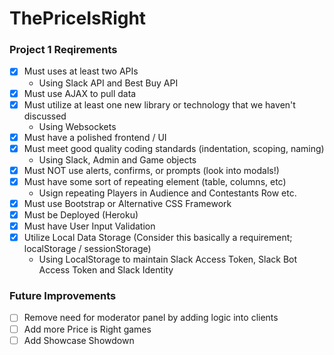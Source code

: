 # ThePriceIsRight

### Project 1 Reqirements
* [x] Must uses at least two APIs
  * Using Slack API and Best Buy API
* [x] Must use AJAX to pull data
* [x] Must utilize at least one new library or technology that we haven't discussed
  * Using Websockets
* [x] Must have a polished frontend / UI 
* [x] Must meet good quality coding standards (indentation, scoping, naming)
  * Using Slack, Admin and Game objects
* [x] Must NOT use alerts, confirms, or prompts (look into modals!)
* [x] Must have some sort of repeating element (table, columns, etc)
  * Usign repeating Players in Audience and Contestants Row etc.
* [x] Must use Bootstrap or Alternative CSS Framework
* [x] Must be Deployed (Heroku)
* [x] Must have User Input Validation 
* [x] Utilize Local Data Storage (Consider this basically a requirement; localStorage / sessionStorage)
  * Using LocalStorage to maintain Slack Access Token, Slack Bot Access Token and Slack Identity
  
  
### Future Improvements
* [ ] Remove need for moderator panel by adding logic into clients
* [ ] Add more Price is Right games
* [ ] Add Showcase Showdown
